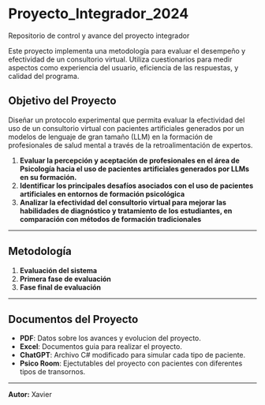 # Proyecto_Integrador_2024
Repositorio de control y avance del proyecto integrador

Este proyecto implementa una metodología para evaluar el desempeño y efectividad de un consultorio virtual. Utiliza cuestionarios para medir aspectos como experiencia del usuario, eficiencia de las respuestas, y calidad del programa.

## Objetivo del Proyecto

Diseñar un protocolo experimental que permita evaluar la efectividad del uso de un consultorio virtual con pacientes artificiales generados por un modelos de lenguaje de gran tamaño (LLM) en la formación de profesionales de salud mental a través de la retroalimentación de expertos.
1. **Evaluar la percepción y aceptación de profesionales en el área de Psicología hacia el uso de pacientes artificiales generados por LLMs en su formación.**  
2. **Identificar los principales desafíos asociados con el uso de pacientes artificiales en entornos de formación psicológica**  
3. **Analizar la efectividad del consultorio virtual para mejorar las habilidades de diagnóstico y tratamiento de los estudiantes, en comparación con métodos de formación tradicionales**  

---

## Metodología

1. **Evaluación del sistema**  
2. **Primera fase de evaluación**  
3. **Fase final de evaluación**  

---

## Documentos del Proyecto

- **PDF**: Datos sobre los avances y evolucion del proyecto.
- **Excel**: Documentos guia para realizar el proyecto.  
- **ChatGPT**: Archivo C# modificado para simular cada tipo de paciente.  
- **Psico Room**: Ejectutables del proyecto con pacientes con diferentes tipos de transornos.

---

**Autor:** Xavier  